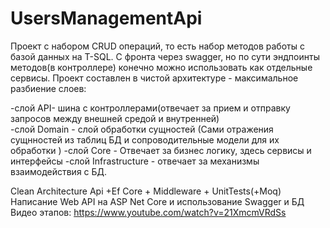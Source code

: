 # UsersManagementApi
Проект с набором CRUD операций, то есть набор методов работы с базой данных на T-SQL. С фронта через swagger, но по сути эндпоинты методов(в контроллере) конечно можно использовать как отдельные сервисы.
Проект составлен в чистой архитектуре - максимальное разбиение слоев:

-слой API- шина с контроллерами(отвечает за прием и отправку запросов между внешней средой и внутренней)   
-слой Domain - слой обработки сущностей (Сами отражения сущнностей из таблиц БД и сопроводительные модели для их обработки )
-слой Core - Отвечает за бизнес логику, здесь сервисы и интерфейсы
-слой Infrastructure - отвечает за механизмы взаимодействия с БД.

Clean Architecture Api +Ef Core + Middleware + UnitTests(+Moq)
Написание Web API на ASP Net Core и использование Swagger и БД
Видео этапов: https://www.youtube.com/watch?v=21XmcmVRdSs


